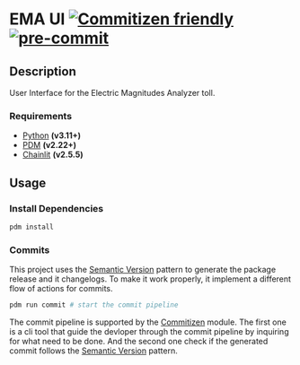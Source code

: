 # EMA UI [![Commitizen friendly](https://img.shields.io/badge/commitizen-friendly-brightgreen.svg)](http://commitizen.github.io/cz-cli/) [![pre-commit](https://img.shields.io/badge/pre--commit-enabled-brightgreen?logo=pre-commit)](https://github.com/pre-commit/pre-commit)

## Description

User Interface for the Electric Magnitudes Analyzer toll.

### Requirements

- [Python](https://python.org) **(v3.11+)**
- [PDM](https://pdm-project.org) **(v2.22+)**
- [Chainlit](https://docs.chainlit.io/get-started/overview) **(v2.5.5)**

## Usage
### Install Dependencies

```sh
pdm install
```

### <a id="commits"/> Commits

This project uses the [Semantic Version](http://semver.org) pattern to generate the package release and it changelogs. To make it work properly, it implement a different flow of actions for commits.


```sh
pdm run commit # start the commit pipeline
```

The commit pipeline is supported by the [Commitizen](https://commitizen-tools.github.io/commitizen/) module. The first one is a cli tool that guide the devloper through the commit pipeline by inquiring for what need to be done. And the second one check if the generated commit follows the [Semantic Version](http://semver.org) pattern.
